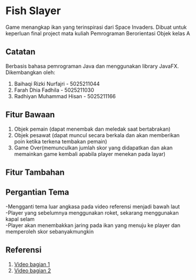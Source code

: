 # Fish Slayer
Game menangkap ikan yang terinspirasi dari Space Invaders. Dibuat untuk keperluan final project mata kuliah Pemrograman Berorientasi Objek kelas A

## Catatan
Berbasis bahasa pemrograman Java dan menggunakan library JavaFX. Dikembangkan oleh:
1. Baihaqi Rizki Nurfajri - 5025211044
2. Farah Dhia Fadhila - 5025211030
3. Radhiyan Muhammad Hisan - 5025211166

## Fitur Bawaan
1. Objek pemain (dapat menembak dan meledak saat bertabrakan)
2. Objek pesawat (dapat muncul secara berkala dan akan memberikan poin ketika terkena tembakan pemain)
3. Game Over(memunculkan jumlah skor yang didapatkan dan akan memainkan game kembali apabila player menekan pada layar) 

## Fitur Tambahan

## Pergantian Tema
-Mengganti tema luar angkasa pada video referensi menjadi bawah laut<br/>
-Player yang sebelumnya menggunakan roket, sekarang menggunakan kapal selam<br/>
-Player akan menembakkan jaring pada ikan yang menuju ke player dan memperoleh skor sebanyakmungkin

## Referensi
1. [Video bagian 1](https://www.youtube.com/watch?v=0szmaHH1hno)
2. [Video bagian 2](https://www.youtube.com/watch?v=dzcQgv9hqXI)
